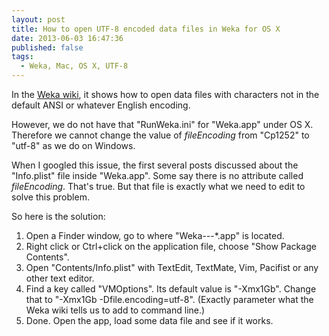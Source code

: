 ```yaml
---
layout: post
title: How to open UTF-8 encoded data files in Weka for OS X
date: 2013-06-03 16:47:36
published: false
tags:
  - Weka, Mac, OS X, UTF-8
---
```



In the [Weka wiki](http://weka.wikispaces.com/Can+I+process+UTF-8+datasets+or+files%3F), it shows how to open data files with characters not in the default ANSI or whatever English encoding.

However, we do not have that "RunWeka.ini" for "Weka.app" under OS X. Therefore we cannot change the value of *fileEncoding* from "Cp1252" to "utf-8" as we do on Windows.

When I googled this issue, the first several posts discussed about the "Info.plist" file inside "Weka.app". Some say there is no attribute called *fileEncoding*. That's true. But that file is exactly what we need to edit to solve this problem.

So here is the solution:

1. Open a Finder window, go to where "Weka-*-*-*.app" is located.
2. Right click or Ctrl+click on the application file, choose "Show Package Contents".
3. Open "Contents/Info.plist" with TextEdit, TextMate, Vim, Pacifist or any other text editor.
4. Find a key called "VMOptions". Its default value is "<string>-Xmx1Gb</string>". Change that to "<string>-Xmx1Gb -Dfile.encoding=utf-8</string>". (Exactly parameter what the Weka wiki tells us to add to command line.)
5. Done. Open the app, load some data file and see if it works.
